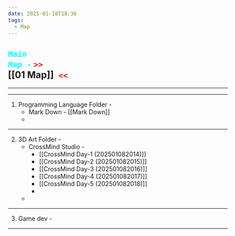 ```yaml
---
date: 2025-01-18T18:36
tags:
  - Map
---
```

## ***<code style="color: cyan;">Main Map -</code>*** <code style= "color: red">>> </code>[[01 Map]]<code style ="color: red"> <<</code>

---
---

1. Programming Language Folder - 
    + Mark Down - [[Mark Down]]
    + 
      

---

2. 3D Art Folder - 
    + CrossMind Studio - 
       - [[CrossMind Day-1 (202501082014)]]
       - [[CrossMind Day-2 (202501082015)]]
       - [[CrossMind Day-3 (202501082016)]]
       - [[CrossMind Day-4 (202501082017)]]
       - [[CrossMind Day-5 (202501082018)]]
       - 
    +  
      
--- 

3. Game dev -
  
  
  
---

